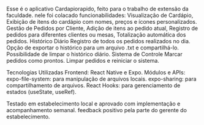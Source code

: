 Esse é o aplicativo Cardapiorapido, feito para o trabalho de extensão da faculdade.
nele foi colacado funcionabilidades:
Visualização de Cardápio,
Exibição de itens do cardápio com nomes, preços e ícones personalizados.
Gestão de Pedidos por Cliente,
Adição de itens ao pedido atual,
Registro de pedidos para diferentes clientes ou mesas,
Totalização automática dos pedidos.
Histórico Diário
Registro de todos os pedidos realizados no dia.
Opção de exportar o histórico para um arquivo .txt e compartilhá-lo.
Possibilidade de limpar o histórico diário.
Sistema de Controle
Marcar pedidos como prontos.
Limpar pedidos e reiniciar o sistema.

Tecnologias Utilizadas
Frontend: React Native e Expo.
Módulos e APIs:
expo-file-system: para manipulação de arquivos locais.
expo-sharing: para compartilhamento de arquivos.
React Hooks: para gerenciamento de estados (useState, useRef).

Testado em estabelecimento local e aprovado com implementação e acompanhamento semanal.
feedback positivo pela parte do gerente do estabelecimento.

